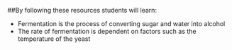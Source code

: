 ##By following these resources students will learn:

- Fermentation is the process of converting sugar and water into alcohol
- The rate of fermentation is dependent on factors such as the temperature of the yeast
